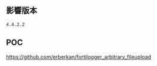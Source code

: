 <languages  />

<translate>

影響版本
--------

</translate>

    4.4.2.2

POC
---

<https://github.com/erberkan/fortilogger_arbitrary_fileupload>